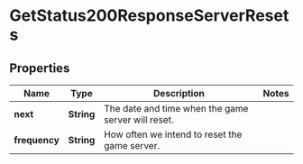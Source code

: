 

# GetStatus200ResponseServerResets


## Properties

| Name | Type | Description | Notes |
|------------ | ------------- | ------------- | -------------|
|**next** | **String** | The date and time when the game server will reset. |  |
|**frequency** | **String** | How often we intend to reset the game server. |  |



